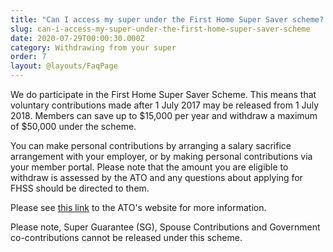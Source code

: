 ```yaml
---
title: "Can I access my super under the First Home Super Saver scheme? "
slug: can-i-access-my-super-under-the-first-home-super-saver-scheme
date: 2020-07-29T00:00:30.000Z
category: Withdrawing from your super
order: 7
layout: @layouts/FaqPage
---
```


We do participate in the First Home Super Saver Scheme. This means that voluntary contributions made after 1 July 2017 may be released from 1 July 2018. Members can save up to $15,000 per year and withdraw a maximum of $50,000 under the scheme.

You can make personal contributions by arranging a salary sacrifice arrangement with your employer, or by making personal contributions via your member portal. Please note that the amount you are eligible to withdraw is assessed by the ATO and any questions about applying for FHSS should be directed to them.

Please see [this link](https://www.ato.gov.au/individuals/super/withdrawing-and-using-your-super/first-home-super-saver-scheme/) to the ATO's website for more information.

Please note, Super Guarantee (SG), Spouse Contributions and Government co-contributions cannot be released under this scheme.
